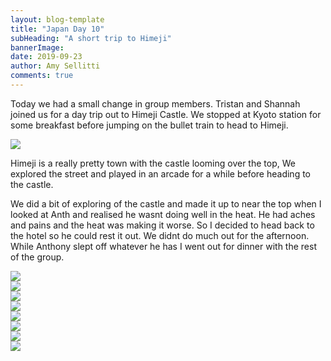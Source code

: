 ```yaml
---
layout: blog-template
title: "Japan Day 10"
subHeading: "A short trip to Himeji"
bannerImage: 
date: 2019-09-23
author: Amy Sellitti
comments: true
---
```


Today we had a small change in group members. Tristan and Shannah joined us for a day trip out to Himeji Castle. We stopped at Kyoto station for some breakfast before jumping on the bullet train to head to Himeji.

<div class="center-image"><img src="https://lh3.googleusercontent.com/ektUEpb236Ih1UEW8DzZ6mHd7-0sTKV9sXvQEP824B5GQ6ADdjM4i54UUiSTWXA-kabOHx0aQ9fo32zgOjUIFGfd3dNADMfROj9VkTWwBSkSOTL22EzmQrdpjZl5Z0AEgyUNRQRx05g=w2400"/></div>

Himeji is a really pretty town with the castle looming over the top, We explored the street and played in an arcade for a while before heading to the castle.

We did a bit of exploring of the castle and made it up to near the top when I looked at Anth and realised he wasnt doing well in the heat. He had aches and pains and the heat was making it worse. So I decided to head back to the hotel so he could rest it out. We didnt do much out for the afternoon. While Anthony slept off whatever he has I went out for dinner with the rest of the group. 

<div class="center-image"><img src="https://lh3.googleusercontent.com/ektUEpb236Ih1UEW8DzZ6mHd7-0sTKV9sXvQEP824B5GQ6ADdjM4i54UUiSTWXA-kabOHx0aQ9fo32zgOjUIFGfd3dNADMfROj9VkTWwBSkSOTL22EzmQrdpjZl5Z0AEgyUNRQRx05g=w2400"/></div>
<div class="center-image"><img src="https://lh3.googleusercontent.com/N4fHNAELmsh6Cx3tcEOF9aoKUVcfuJP9LDyVDh1W1LIWva0sesWgLfC6sWaJWFurlEMDz-E9nzVf9-g6iKvIX0Cv5gFVQritVem5mznCbyJnzOXhfLbYJybGO8WVIRKwMMxVJoVasuQ=w2400"/></div>
<div class="center-image"><img src="https://lh3.googleusercontent.com/gFxTKFpITVHJQN_d3S-d3ZK0kkDQuxlALLUKavDEUUj3ys7zVNGQu4Jm9-Q1HX7j09J8rBuvNVTSjmAYGe8sJYkbXyCTaBwki6cjW4obmokoiU4iF2_d9vNZeev42eZqJsY6vDBtPlg=w2400"/></div>
<div class="center-image"><img src="https://lh3.googleusercontent.com/Mns9FdYi3qzlskj3-KS93kFVIe41m_VwiFV3xhjHhkcIpMuNmy8JDin-SQ0rR_KYy8SoyC_D7MCxqJpqWgO206Lk_T-H1Fm1tItzU3EjRC0sNh0Q2cUhvy_R8V9aVmfeHmKMtJDoMP4=w2400"/></div>
<div class="center-image"><img src="https://lh3.googleusercontent.com/wFU_3hESmnS4TrbsHSARDdnzfI_fMjZx3a3xHpNDNFZ9_B7-dr6g4NOXHTg_JCMaAxRVQK_-o7Bjk_Uzg4Uj03BciXrJ6oWaC9D2fyRTJqYcnCYrvHxH27KAe7ytIcLfjSHieVmTDBM=w2400"/></div>
<div class="center-image"><img src="https://lh3.googleusercontent.com/E6IaL3rQ1Vb4U_YMTs9ArpiSK1Gwyebwunvm1j6TWw87o1yT4iVT8aLMlithvsviPl9LLRCLt9TWIn8rDngtwjX8nqhibaLrXzyD4JKylZIMCDCGLDJ_WonR7AEqAweiq7gqX34gAp8=w2400"/></div>
<div class="center-image"><img src="https://lh3.googleusercontent.com/hEdErgLZcgA7PJfrs9OF4UUGcgxHAPq9wpTgvMsUU6VVbVv-jCY-Y3MTteIxXDc-jHI6MrJBDpjW03KQ6KX1GWqHvoNE8wpmB5Fr8AbnE4YL-FUE_VMI3XKsCUPxNt_Vb1DOU9keQIk=w2400"/></div>
<div class="center-image"><img src="https://lh3.googleusercontent.com/SoPFd73AeoOzL1eoQ1x7beAcsiWrSQneLfmb9Q0LlSvWwJFYNJezb4_ES0ah39gTtw1LinoPAmMjlDnxOiQEsd4lDTeS06rlHxwcbFqN9ejHnk3a8u9uiqG_PRoSZHRhv2cFw_G_t_4=w2400"/></div>
